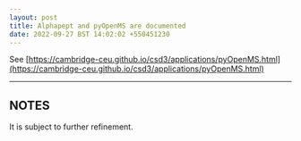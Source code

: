```yaml
---
layout: post
title: Alphapept and pyOpenMS are documented
date: 2022-09-27 BST 14:02:02 +550451230
---
```


See [https://cambridge-ceu.github.io/csd3/applications/pyOpenMS.html](https://cambridge-ceu.github.io/csd3/applications/pyOpenMS.html)

<!--more-->

---

## NOTES

It is subject to further refinement.
